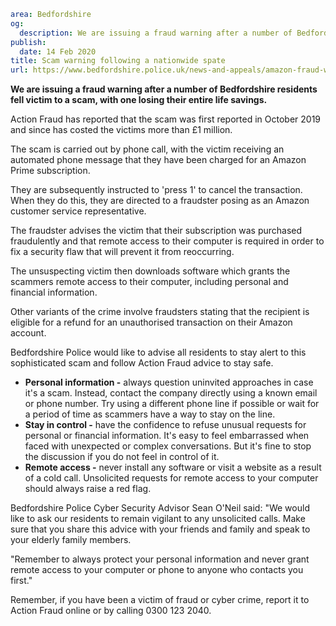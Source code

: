 ```yaml
area: Bedfordshire
og:
  description: We are issuing a fraud warning after a number of Bedfordshire residents fell victim to a scam, with one losing their entire life savings.
publish:
  date: 14 Feb 2020
title: Scam warning following a nationwide spate
url: https://www.bedfordshire.police.uk/news-and-appeals/amazon-fraud-warning-feb20
```

**We are issuing a fraud warning after a number of Bedfordshire residents fell victim to a scam, with one losing their entire life savings.**

Action Fraud has reported that the scam was first reported in October 2019 and since has costed the victims more than £1 million.

The scam is carried out by phone call, with the victim receiving an automated phone message that they have been charged for an Amazon Prime subscription.

They are subsequently instructed to 'press 1' to cancel the transaction. When they do this, they are directed to a fraudster posing as an Amazon customer service representative.

The fraudster advises the victim that their subscription was purchased fraudulently and that remote access to their computer is required in order to fix a security flaw that will prevent it from reoccurring.

The unsuspecting victim then downloads software which grants the scammers remote access to their computer, including personal and financial information.

Other variants of the crime involve fraudsters stating that the recipient is eligible for a refund for an unauthorised transaction on their Amazon account.

Bedfordshire Police would like to advise all residents to stay alert to this sophisticated scam and follow Action Fraud advice to stay safe.

 * **Personal information -** always question uninvited approaches in case it's a scam. Instead, contact the company directly using a known email or phone number. Try using a different phone line if possible or wait for a period of time as scammers have a way to stay on the line.
 * **Stay in control -** have the confidence to refuse unusual requests for personal or financial information. It's easy to feel embarrassed when faced with unexpected or complex conversations. But it's fine to stop the discussion if you do not feel in control of it.
 * **Remote access -** never install any software or visit a website as a result of a cold call. Unsolicited requests for remote access to your computer should always raise a red flag.

Bedfordshire Police Cyber Security Advisor Sean O'Neil said: "We would like to ask our residents to remain vigilant to any unsolicited calls. Make sure that you share this advice with your friends and family and speak to your elderly family members.

"Remember to always protect your personal information and never grant remote access to your computer or phone to anyone who contacts you first."

Remember, if you have been a victim of fraud or cyber crime, report it to Action Fraud online or by calling 0300 123 2040.
